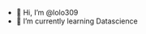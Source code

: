 - 👋 Hi, I’m @lolo309
- 🌱 I’m currently learning Datascience


<!---
lolo309/lolo309 is a ✨ special ✨ repository because its `README.md` (this file) appears on your GitHub profile.
You can click the Preview link to take a look at your changes.
--->
